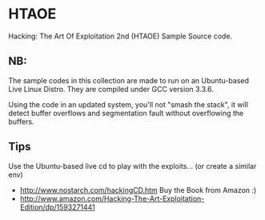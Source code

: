 HTAOE
=====

Hacking: The Art Of Exploitation 2nd (HTAOE) Sample Source code.

## NB:
The sample codes in this collection are made to run on an Ubuntu-based Live Linux Distro. They are compiled under GCC version 3.3.6.  

Using the code in an updated system, you'll not "smash the stack", it will detect buffer overflows and segmentation fault
without overflowing the buffers.

## Tips
Use the Ubuntu-based live cd to play with the exploits... (or create a similar env)
* http://www.nostarch.com/hackingCD.htm 
Buy the Book from Amazon :)
* http://www.amazon.com/Hacking-The-Art-Exploitation-Edition/dp/1593271441
